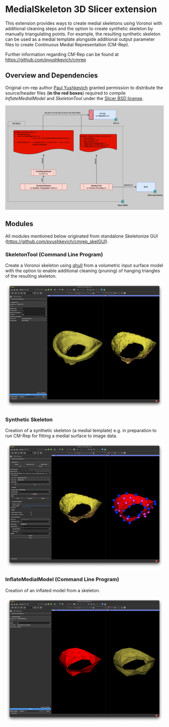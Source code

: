 # MedialSkeleton 3D Slicer extension

This extension provides ways to create medial skeletons using Voronoi with additional cleaning steps and the option to
create synthetic skeleton by manually triangulating points. For example, the resulting synthetic skeleton can be used as
a medial template alongside additional output parameter files to create Continuous Medial Representation (CM-Rep).

Further information regarding CM-Rep can be found at https://github.com/pyushkevich/cmrep

## Overview and Dependencies

Original cm-rep author [Paul Yushkevich](https://github.com/pyushkevich) granted permission to distribute the
source/header files (**in the red boxes**) required to compile _InflateMedialModel_ and _SkeletonTool_ under
the [Slicer BSD license](License.txt).

![ModuleOverview](overview.png)

## Modules

All modules mentioned below originated from standalone Skeletonize GUI (https://github.com/pyushkevich/cmrep_skelGUI).

### SkeletonTool (Command Line Program)

Create a Voronoi skeleton using [qhull](https://github.com/qhull/qhull) from a volumetric input surface model with the
option to enable additional cleaning (pruning) of hanging triangles of the resulting skeleton.

![](SkeletonTool/Screenshots/SkeletonTool01.png)


### Synthetic Skeleton

Creation of a synthetic skeleton (a medial template) e.g. in preparation to run CM-Rep for fitting a medial surface to
image data.

![](SyntheticSkeleton/Resources/Screenshots/SyntheticSkeleton01.png)


### InflateMedialModel (Command Line Program)

Creation of an inflated model from a skeleton.

![](InflateMedialModel/Screenshots/InflateMedialModel01.png)

